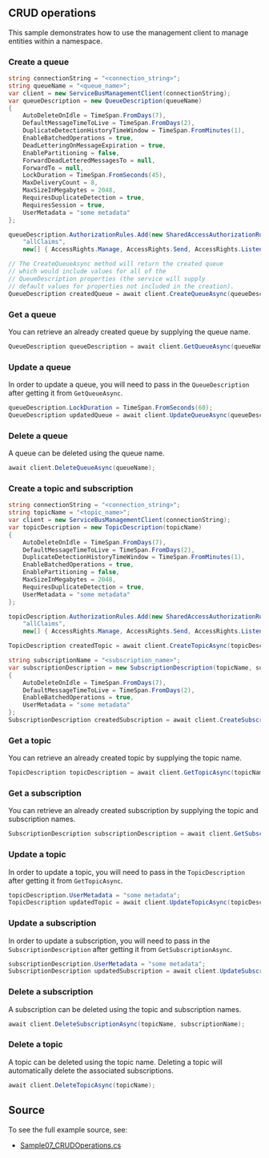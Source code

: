 ## CRUD operations

This sample demonstrates how to use the management client to manage entities within a namespace.

### Create a queue

```C# Snippet:CreateQueue
string connectionString = "<connection_string>";
string queueName = "<queue_name>";
var client = new ServiceBusManagementClient(connectionString);
var queueDescription = new QueueDescription(queueName)
{
    AutoDeleteOnIdle = TimeSpan.FromDays(7),
    DefaultMessageTimeToLive = TimeSpan.FromDays(2),
    DuplicateDetectionHistoryTimeWindow = TimeSpan.FromMinutes(1),
    EnableBatchedOperations = true,
    DeadLetteringOnMessageExpiration = true,
    EnablePartitioning = false,
    ForwardDeadLetteredMessagesTo = null,
    ForwardTo = null,
    LockDuration = TimeSpan.FromSeconds(45),
    MaxDeliveryCount = 8,
    MaxSizeInMegabytes = 2048,
    RequiresDuplicateDetection = true,
    RequiresSession = true,
    UserMetadata = "some metadata"
};

queueDescription.AuthorizationRules.Add(new SharedAccessAuthorizationRule(
    "allClaims",
    new[] { AccessRights.Manage, AccessRights.Send, AccessRights.Listen }));

// The CreateQueueAsync method will return the created queue
// which would include values for all of the
// QueueDescription properties (the service will supply
// default values for properties not included in the creation).
QueueDescription createdQueue = await client.CreateQueueAsync(queueDescription);
```

### Get a queue
You can retrieve an already created queue by supplying the queue name.

```C# Snippet:GetQueue
QueueDescription queueDescription = await client.GetQueueAsync(queueName);
```

### Update a queue

In order to update a queue, you will need to pass in the `QueueDescription` after 
getting it from `GetQueueAsync`.

```C# Snippet:UpdateQueue
queueDescription.LockDuration = TimeSpan.FromSeconds(60);
QueueDescription updatedQueue = await client.UpdateQueueAsync(queueDescription);
```

### Delete a queue

A queue can be deleted using the queue name.

```C# Snippet:DeleteQueue
await client.DeleteQueueAsync(queueName);
```

### Create a topic and subscription

```C# Snippet:CreateTopicAndSubscription
string connectionString = "<connection_string>";
string topicName = "<topic_name>";
var client = new ServiceBusManagementClient(connectionString);
var topicDescription = new TopicDescription(topicName)
{
    AutoDeleteOnIdle = TimeSpan.FromDays(7),
    DefaultMessageTimeToLive = TimeSpan.FromDays(2),
    DuplicateDetectionHistoryTimeWindow = TimeSpan.FromMinutes(1),
    EnableBatchedOperations = true,
    EnablePartitioning = false,
    MaxSizeInMegabytes = 2048,
    RequiresDuplicateDetection = true,
    UserMetadata = "some metadata"
};

topicDescription.AuthorizationRules.Add(new SharedAccessAuthorizationRule(
    "allClaims",
    new[] { AccessRights.Manage, AccessRights.Send, AccessRights.Listen }));

TopicDescription createdTopic = await client.CreateTopicAsync(topicDescription);

string subscriptionName = "<subscription_name>";
var subscriptionDescription = new SubscriptionDescription(topicName, subscriptionName)
{
    AutoDeleteOnIdle = TimeSpan.FromDays(7),
    DefaultMessageTimeToLive = TimeSpan.FromDays(2),
    EnableBatchedOperations = true,
    UserMetadata = "some metadata"
};
SubscriptionDescription createdSubscription = await client.CreateSubscriptionAsync(subscriptionDescription);
```

### Get a topic

You can retrieve an already created topic by supplying the topic name.

```C# Snippet:GetTopic
TopicDescription topicDescription = await client.GetTopicAsync(topicName);
```

### Get a subscription

You can retrieve an already created subscription by supplying the topic and subscription names.

```C# Snippet:GetSubscription
SubscriptionDescription subscriptionDescription = await client.GetSubscriptionAsync(topicName, subscriptionName);
```

### Update a topic

In order to update a topic, you will need to pass in the `TopicDescription` after 
getting it from `GetTopicAsync`.

```C# Snippet:UpdateTopic
topicDescription.UserMetadata = "some metadata";
TopicDescription updatedTopic = await client.UpdateTopicAsync(topicDescription);
```

### Update a subscription

In order to update a subscription, you will need to pass in the 
`SubscriptionDescription` after getting it from `GetSubscriptionAsync`.

```C# Snippet:UpdateSubscription
subscriptionDescription.UserMetadata = "some metadata";
SubscriptionDescription updatedSubscription = await client.UpdateSubscriptionAsync(subscriptionDescription);
```

### Delete a subscription

A subscription can be deleted using the topic and subscription names.

```C# Snippet:DeleteSubscription
await client.DeleteSubscriptionAsync(topicName, subscriptionName);
```

### Delete a topic

A topic can be deleted using the topic name. Deleting a topic will automatically delete the 
associated subscriptions.

```C# Snippet:DeleteTopic
await client.DeleteTopicAsync(topicName);
```

## Source

To see the full example source, see:

* [Sample07_CRUDOperations.cs](../tests/Samples/Sample07_CrudOperations.cs)
